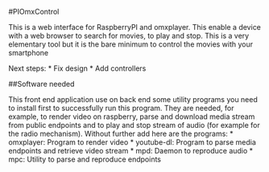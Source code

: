 #PIOmxControl

This is a web interface for RaspberryPI and omxplayer. This enable a device with a web browser
to search for movies, to play and stop. This is a very elementary tool but it is the bare minimum to
control the movies with your smartphone

Next steps:
	* Fix design
	* Add controllers

##Software needed

This front end application use on back end some utility programs you need to install first to successfully run this program. They are needed, for example, to render video on raspberry, parse and download media stream from public endpoints and to play and stop stream of audio (for example for the radio mechanism). 
Without further add here are the programs:
	* omxplayer: Program to render video
	* youtube-dl: Program to parse media endpoints and retrieve video stream
	* mpd: Daemon to reproduce audio
	* mpc: Utility to parse and reproduce endpoints
